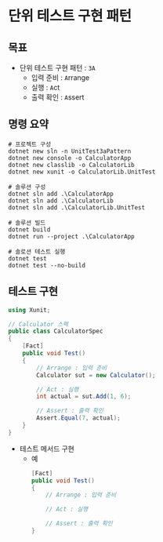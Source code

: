 # 단위 테스트 구현 패턴

## 목표
- 단위 테스트 구현 패턴 : `3A`
  - 입력 준비 : `A`rrange
  - 실행 : `A`ct
  - 출력 확인 : `A`ssert

## 명령 요약
```shell
# 프로젝트 구성
dotnet new sln -n UnitTest3aPattern
dotnet new console -o CalculatorApp
dotnet new classlib -o CalculatorLib
dotnet new xunit -o CalculatorLib.UnitTest

# 솔루션 구성
dotnet sln add .\CalculatorApp
dotnet sln add .\CalculatorLib
dotnet sln add .\CalculatorLib.UnitTest

# 솔루션 빌드
dotnet build
dotnet run --project .\CalculatorApp

# 솔로션 테스트 실행
dotnet test
dotnet test --no-build
```

## 테스트 구현
```cs
using Xunit;

// Calculator 스펙
public class CalculatorSpec
{
    [Fact]
    public void Test()
    {
        // Arrange : 입력 준비
        Calculator sut = new Calculator();

        // Act : 실행
        int actual = sut.Add(1, 6);

        // Assert : 출력 확인
        Assert.Equal(7, actual);
    }
}
```
- 테스트 메서드 구현
  - 예
    ```cs
    [Fact]
    public void Test()
    {
        // Arrange : 입력 준비

        // Act : 실행

        // Assert : 출력 확인
    }
    ```